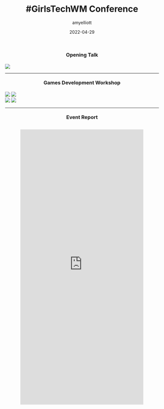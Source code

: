 ﻿---
layout: post
title:  "#GirlsTechWM Conference"
type: "Personal Blog"
color: "background-color: firebrick"
summary: "I attended GirlsTechWM to represent Sumo Digital. I helped run a game dev workshop with 2 collegues, and done a talk for 160~ secondary school aged students about how they can use their current school subjects to help them start up a portfolio for the Tech Industry."
author: amyelliott
date: '2022-04-29'
category: ['personal', 'education', 'sumo-digital']
thumbnail: /assets/img/posts/GirlsTechConference/cover.png
keywords: personal, education
permalink: /blog/girlstech-2022/
usemathjax: true
---
<h3 style="text-align:center; margin-top: 20px; margin-bottom: 20px">Opening Talk</h3>
<div>
	<img class="center-img-full" src="https://am3pap005files.storage.live.com/y4mheHkeJQRi_JqOGlWyp1ddLk25sRlWtT2w5p87OonqX-mIYQRja35khjBdmyCT4nqicob5FXJQFyVD73Rf_ACE4AgGgYwKPePVJnNCtazXD7BL887tJvi-HTNYRfuo6y6JKuskzXRvUCsXSc_kugDPthXbVEyRsu5NwGGg7Ac_yVMOxIzfKHvO4CVvavnMxVL?width=4500&height=3000&cropmode=none">
</div>
<hr>

<h3 style="text-align:center; margin-top: 20px; margin-bottom: 20px">Games Development Workshop</h3>
<div class="row">
  <div class="column">
    <img src="https://am3pap005files.storage.live.com/y4mwncs31zsaB7PNFD4xbjytr-93j7CJs4H8tr0qqUteq0qmQq0GvOobLJa95_VkRQvKai154xUIa8hTT9Z7J53uGeY786pkqk4RylKhBhbv-f0t1yyQdliuDZ0iXwxIXzogMPdBnos6N-bdgH6eTWFrOtb9EJTsAe5TIovrC82JBuvjJPZLb8oDgj00hv5ISkl?width=660&height=440&cropmode=none">
    <img src="https://am3pap005files.storage.live.com/y4mfzDwSZ-z6PXQUzuR0BUBuNPbw03ggEgCQzkAT3jwI7u6fjEf5PHJGXm1a9-zkUMSDcWPx-WXc9xKC6xhh-59aOjH_YDWNBOb92hvFWQ5mwYKbxZ8bBemIn4Ou1mBNHL7Pa4IjQ13WN6qn9URt-u9zSmoZtO7fdV8jncdlcOgajM7SX1EFVL0xuDSgNzopL9z?width=660&height=440&cropmode=none">
  </div>
  <div class="column">
    <img src="https://am3pap005files.storage.live.com/y4mFEFDXtHazC2A3aNRQFoW-LBn0ChgfCk6UhpvMKoA-VklJNHQL90eRRfJPu6PwYRgXb_QzNEtNriv3Usa-0cewFYXrdUdjVxcUeqksKbqZjDHC_NVva6tB_yQ0unWKC1hbc9MG2cGSfr1aB5p-Lsgk9eQWQlsBY9ulDxKvfj2VF8kUBiQwTwAm5sctsu95MoD?width=660&height=440&cropmode=none">
    <img src="https://am3pap005files.storage.live.com/y4m_O-VcWprIsTIv33XqNeIy14JBHz3G7fxgMvWqRr_wKUskCaJXrNMA_Jo-ILqs7-LSfZI5U6ZhB-peC1XRyqf8Kyq6AazIngt0lRMerBZxN27F8WqBRwAHTlESUOVP2I2JxeD0aD60FtkyokuiCXie_PjUKDyhay4NBmTspYK9kux1AIpFY29O30U1vsT8Au8?width=660&height=440&cropmode=none">
  </div>
</div>
<hr>

<h3 style="text-align:center; margin-top: 20px; margin-bottom: 20px">Event Report</h3>
<div style="text-align: center; padding-top: 10px">
    <iframe src="https://onedrive.live.com/embed?cid=9594E849DC7FC39E&resid=9594E849DC7FC39E%2158434&authkey=ADkqvcbmnd9Uro4&em=2" width="80%" height="900" frameborder="0" scrolling="no"></iframe>
</div>